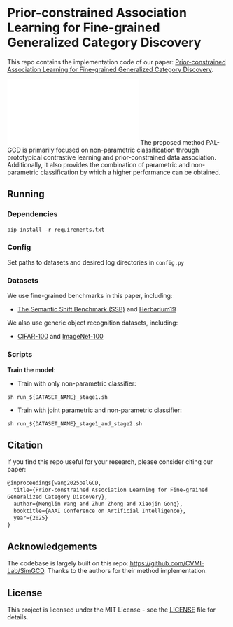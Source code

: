 # Prior-constrained Association Learning for Fine-grained Generalized Category Discovery

This repo contains the implementation code of our paper: [Prior-constrained Association Learning for Fine-grained Generalized Category Discovery](https://arxiv.org/abs/2502.09501).

![teaser](figure/framework.pdf)
The proposed method PAL-GCD is primarily focused on non-parametric classification through prototypical contrastive learning and prior-constrained data association. Additionally, it also provides the combination of parametric and non-parametric classification by which a higher performance can be obtained.


## Running

### Dependencies

```
pip install -r requirements.txt
```

### Config

Set paths to datasets and desired log directories in ```config.py```


### Datasets

We use fine-grained benchmarks in this paper, including:

* [The Semantic Shift Benchmark (SSB)](https://github.com/sgvaze/osr_closed_set_all_you_need#ssb) and [Herbarium19](https://www.kaggle.com/c/herbarium-2019-fgvc6)

We also use generic object recognition datasets, including:

* [CIFAR-100](https://pytorch.org/vision/stable/datasets.html) and [ImageNet-100](https://image-net.org/download.php)


### Scripts

**Train the model**:
- Train with only non-parametric classifier:
```
sh run_${DATASET_NAME}_stage1.sh
```

- Train with joint parametric and non-parametric classifier:
```
sh run_${DATASET_NAME}_stage1_and_stage2.sh
```



## Citation

If you find this repo useful for your research, please consider citing our paper:

```
@inproceedings{wang2025palGCD,
  title={Prior-constrained Association Learning for Fine-grained Generalized Category Discovery},
  author={Menglin Wang and Zhun Zhong and Xiaojin Gong},
  booktitle={AAAI Conference on Artificial Intelligence},
  year={2025}
}
```

## Acknowledgements

The codebase is largely built on this repo: https://github.com/CVMI-Lab/SimGCD. Thanks to the authors for their method implementation.

## License

This project is licensed under the MIT License - see the [LICENSE](LICENSE) file for details.
